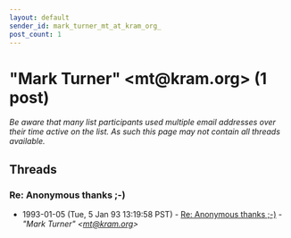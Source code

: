 ```yaml
---
layout: default
sender_id: mark_turner_mt_at_kram_org_
post_count: 1
---
```


# "Mark Turner" <mt<span>@</span>kram.org> (1 post)

_Be aware that many list participants used multiple email addresses over their time active on the list. As such this page may not contain all threads available._

## Threads

### Re: Anonymous thanks ;-)
+ 1993-01-05 (Tue, 5 Jan 93 13:19:58 PST) - [Re: Anonymous thanks ;-)](/archive/1993/01/9c5f97db02f8f1a217052783175cdbf6240da8fc812ed629e79de51f2676d677) - _"Mark Turner" \<mt@kram.org\>_

